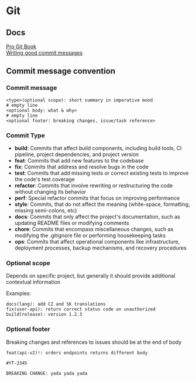 # Git

## Docs
[Pro Git Book](https://git-scm.com/book/en/v2)  
[Writing good commit messages](https://www.freecodecamp.org/news/writing-good-commit-messages-a-practical-guide/)  

## Commit message convention

### Commit message
```
<type>(optional scope): short summary in imperative mood
# empty line
<optional body: what & why>
# empty line
<optional footer: breaking changes, issue/task reference>
```

### Commit Type
- **build**: Commits that affect build components, including build tools, CI pipeline, project dependencies, and project version  
- **feat**: Commits that add new features to the codebase  
- **fix**: Commits that address and resolve bugs in the code  
- **test**: Commits that add missing tests or correct existing tests to improve the code's test coverage  
- **refactor**: Commits that involve rewriting or restructuring the code without changing its behavior  
- **perf**: Special refactor commits that focus on improving performance  
- **style**: Commits, that do not affect the meaning (white-space, formatting, missing semi-colons, etc)  
- **docs**: Commits that only affect the project's documentation, such as updating README files or modifying comments  
- **chore**: Commits that encompass miscellaneous changes, such as modifying the .gitignore file or performing housekeeping tasks  
- **ops**: Commits that affect operational components like infrastructure, deployment processes, backup mechanisms, and recovery procedures

### Optional scope
Depends on specific project, but generally it should provide additional contextual information

Examples:
```
docs(lang): add CZ and SK translations
fix(user-api): return correct status code on unauthorized
build(release): version 1.2.3
```

### Optional footer
Breaking changes and references to issues should be at the end of body
```
feat(api-v2)!: orders endpoints returns different body

#YT-2345

BREAKING CHANGE: yada yada yada
```